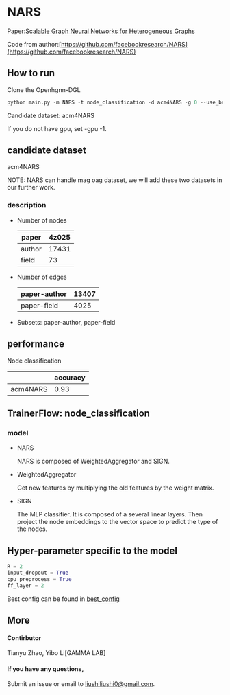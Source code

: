 # NARS

Paper:[Scalable Graph Neural Networks for Heterogeneous Graphs](https://arxiv.org/abs/2011.09679)

Code from author:[https://github.com/facebookresearch/NARS](https://github.com/facebookresearch/NARS)

## How to run

Clone the Openhgnn-DGL

```python
python main.py -m NARS -t node_classification -d acm4NARS -g 0 --use_best_config
```

Candidate dataset: acm4NARS

If you do not have gpu, set -gpu -1.

## candidate dataset

acm4NARS

NOTE: NARS can handle mag oag dataset, we will add these two datasets in our further work.

### description

- Number of nodes

  | paper    | 4z025 |
  | -------- | ---- |
  | author    | 17431 |
  | field   | 73 |
    
-   Number of edges

    | paper-author | 13407  |
    | -------------- | ----- |
    | paper-field    | 4025 |
    
-   Subsets: paper-author, paper-field


## performance

Node classification

| |accuracy|
|----|----|
|acm4NARS|0.93|


## TrainerFlow: node_classification

### model

- NARS

    NARS is composed of WeightedAggregator and SIGN.

- WeightedAggregator
    
    Get new features by multiplying the old features by the weight matrix.
    
- SIGN

    The MLP classifier. It is composed  of a several linear layers. Then project the node embeddings to the vector space to predict the type of the nodes.


## Hyper-parameter specific to the model

```python
R = 2
input_dropout = True
cpu_preprocess = True
ff_layer = 2
```

Best config can be found in [best_config](file:/E:/资料/科研/复现论文/OpenHGNN-main/openhgnn/utils/best_config.py)

## More

#### Contirbutor

Tianyu Zhao, Yibo Li[GAMMA LAB]

#### If you have any questions,

Submit an issue or email to [liushiliushi0@gmail.com](mailto:liushiliushi0@gmail.com).
